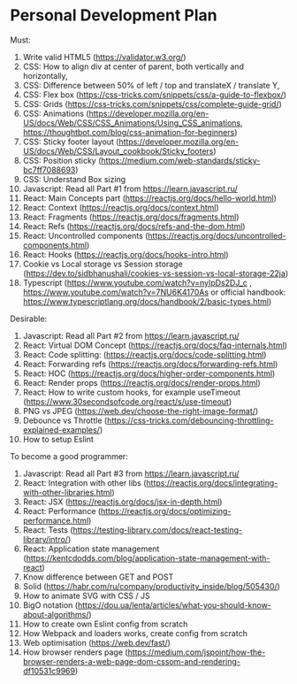 # Personal Development Plan

Must:
1. Write valid HTML5 (https://validator.w3.org/)
2. CSS: How to align div at center of parent, both vertically and horizontally, 
3. CSS: Difference between 50% of left / top and translateX / translate Y, 
4. CSS: Flex box (https://css-tricks.com/snippets/css/a-guide-to-flexbox/)
5. CSS: Grids (https://css-tricks.com/snippets/css/complete-guide-grid/)
6. CSS: Animations (https://developer.mozilla.org/en-US/docs/Web/CSS/CSS_Animations/Using_CSS_animations, https://thoughtbot.com/blog/css-animation-for-beginners)
7. CSS: Sticky footer layout (https://developer.mozilla.org/en-US/docs/Web/CSS/Layout_cookbook/Sticky_footers)
8. CSS: Position sticky (https://medium.com/web-standards/sticky-bc7ff7088693)
9. CSS: Understand Box sizing
10. Javascript: Read all Part #1 from https://learn.javascript.ru/
11. React: Main Concepts part (https://reactjs.org/docs/hello-world.html)
12. React: Context (https://reactjs.org/docs/context.html)
13. React: Fragments (https://reactjs.org/docs/fragments.html)
14. React: Refs (https://reactjs.org/docs/refs-and-the-dom.html)
15. React: Uncontrolled components (https://reactjs.org/docs/uncontrolled-components.html)
16. React: Hooks (https://reactjs.org/docs/hooks-intro.html)
17. Cookie vs Local storage vs Session storage (https://dev.to/sidbhanushali/cookies-vs-session-vs-local-storage-22ja)
18. Typescript (https://www.youtube.com/watch?v=nyIpDs2DJ_c , https://www.youtube.com/watch?v=7NU6K4170As or official handbook: https://www.typescriptlang.org/docs/handbook/2/basic-types.html)

Desirable:
1. Javascript: Read all Part #2 from https://learn.javascript.ru/
2. React: Virtual DOM Concept (https://reactjs.org/docs/faq-internals.html)
3. React: Code splitting: (https://reactjs.org/docs/code-splitting.html)
4. React: Forwarding refs (https://reactjs.org/docs/forwarding-refs.html)
5. React: HOC (https://reactjs.org/docs/higher-order-components.html)
6. React: Render props (https://reactjs.org/docs/render-props.html)
7. React: How to write custom hooks, for example useTimeout (https://www.30secondsofcode.org/react/s/use-timeout)
8. PNG vs JPEG (https://web.dev/choose-the-right-image-format/)
9. Debounce vs Throttle (https://css-tricks.com/debouncing-throttling-explained-examples/)
10. How to setup Eslint

To become a good programmer:
1. Javascript: Read all Part #3 from https://learn.javascript.ru/
2. React: Integration with other libs (https://reactjs.org/docs/integrating-with-other-libraries.html)
3. React: JSX (https://reactjs.org/docs/jsx-in-depth.html)
4. React: Performance (https://reactjs.org/docs/optimizing-performance.html)
5. React: Tests (https://testing-library.com/docs/react-testing-library/intro/)
6. React: Application state management (https://kentcdodds.com/blog/application-state-management-with-react)
7. Know difference between GET and POST
8. Solid (https://habr.com/ru/company/productivity_inside/blog/505430/)
9. How to animate SVG with CSS / JS
10. BigO notation (https://dou.ua/lenta/articles/what-you-should-know-about-algorithms/)
11. How to create own Eslint config from scratch
12. How Webpack and loaders works, create config from scratch
13. Web optimisation (https://web.dev/fast/)
14. How browser renders page (https://medium.com/jspoint/how-the-browser-renders-a-web-page-dom-cssom-and-rendering-df10531c9969)
